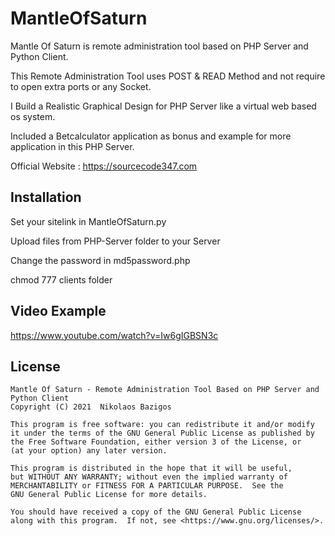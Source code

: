 # MantleOfSaturn
Mantle Of Saturn is remote administration tool based on PHP Server and Python Client.

This Remote Administration Tool uses POST & READ Method and not require to open extra ports or any Socket.

I Build a Realistic Graphical Design for PHP Server like a virtual web based os system.

Included a Betcalculator application as bonus and example for more application in this PHP Server.

Official Website : https://sourcecode347.com

## Installation ##
Set your sitelink in MantleOfSaturn.py

Upload files from PHP-Server folder to your Server

Change the password in md5password.php

chmod 777 clients folder

## Video Example ##
https://www.youtube.com/watch?v=Iw6gIGBSN3c

## License ##

    Mantle Of Saturn - Remote Administration Tool Based on PHP Server and Python Client
    Copyright (C) 2021  Nikolaos Bazigos

    This program is free software: you can redistribute it and/or modify
    it under the terms of the GNU General Public License as published by
    the Free Software Foundation, either version 3 of the License, or
    (at your option) any later version.

    This program is distributed in the hope that it will be useful,
    but WITHOUT ANY WARRANTY; without even the implied warranty of
    MERCHANTABILITY or FITNESS FOR A PARTICULAR PURPOSE.  See the
    GNU General Public License for more details.

    You should have received a copy of the GNU General Public License
    along with this program.  If not, see <https://www.gnu.org/licenses/>.
